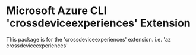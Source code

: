 Microsoft Azure CLI 'crossdeviceexperiences' Extension
==========================================

This package is for the 'crossdeviceexperiences' extension.
i.e. 'az crossdeviceexperiences'
